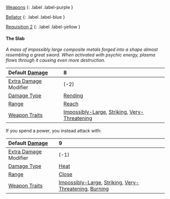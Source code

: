 [Weapons](Game/Weapons-List)
{: .label .label-purple }

[Bellator](Game/Bellator/Bellator)
{: .label .label-blue }

[Requisition 2](Game/Deployment#Requisition)
{: .label .label-yellow }

#### The Slab

_A mass of impossibly large composite metals forged into a shape almost resembling a great sword. When activated with psychic energy, plasma flows through it causing even more destruction._

| Default [Damage](Core/Weapons#Damage)                     | 8                                                                                                                                                   |
| :-------------------------------------------------------- | :-------------------------------------------------------------------------------------------------------------------------------------------------- |
| [Extra Damage](Game/Core/Attacks#Extra%20Damage) Modifier | (-2)                                                                                                                                                |
| [Damage Type](Core/Weapons#Damage%20Type)                 | [Rending](Game/Core/Injury#Rending)                                                                                                                 |
| [Range](Core/Weapons#Range)                               | [Reach](Game/Core/Movement#Reach)                                                                                                                   |
| [Weapon Traits](Core/Weapon-Traits)                       | [Impossibly-Large](Game/Core/Blocks/Impossibly-Large), [Striking](Game/Core/Blocks/Striking), [Very-Threatening](Game/Core/Blocks/Very-Threatening) |

If you spend a power, you instead attack with:

| Default [Damage](Core/Weapons#Damage)                     | 9                                                                                                                                                                                        |
| :-------------------------------------------------------- | :--------------------------------------------------------------------------------------------------------------------------------------------------------------------------------------- |
| [Extra Damage](Game/Core/Attacks#Extra%20Damage) Modifier | (-1)                                                                                                                                                                                     |
| [Damage Type](Core/Weapons#Damage%20Type)                 | [Heat](Game/Core/Injury#Heat)                                                                                                                                                            |
| [Range](Core/Weapons#Range)                               | [Close](Game/Core/Movement#Close)                                                                                                                                                        |
| [Weapon Traits](Core/Weapon-Traits)                       | [Impossibly-Large](Game/Core/Blocks/Impossibly-Large), [Striking](Game/Core/Blocks/Striking), [Very-Threatening](Game/Core/Blocks/Very-Threatening), [Burning](Game/Core/Blocks/Burning) |
